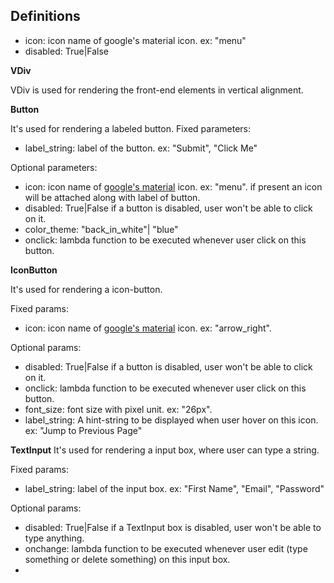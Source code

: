 Definitions
----------

- icon: icon name of google's material icon. ex: "menu"
- disabled: True|False

**VDiv**

VDiv is used for rendering the front-end elements in vertical alignment.



**Button**

It's used for rendering a labeled button.
Fixed parameters:
 - label_string: label of the button. ex: "Submit", "Click Me"

Optional parameters:
 - icon: icon name of [google's material](https://material.io/tools/icons) icon. ex: "menu".
         if present an icon will be attached along with label of button.
 - disabled: True|False
             if a button is disabled, user won't be able to click on it.
 - color_theme: "back_in_white"| "blue"
 - onclick: lambda function to be executed whenever user click on this button.



**IconButton**

It's used for rendering a icon-button.

Fixed params:
 - icon: icon name of [google's material](https://material.io/tools/icons) icon. ex: "arrow_right".

Optional params:
 - disabled: True|False
             if a button is disabled, user won't be able to click on it.
 - onclick: lambda function to be executed whenever user click on this button.
 - font_size: font size with pixel unit. ex: "26px".
 - label_string: A hint-string to be displayed when user hover on this icon. ex: "Jump to Previous Page"


**TextInput**
It's used for rendering a input box, where user can type a string.

Fixed params:
 - label_string: label of the input box. ex: "First Name", "Email", "Password"

Optional params:
 - disabled: True|False
             if a TextInput box is disabled, user won't be able to type anything.
 - onchange: lambda function to be executed whenever user edit (type something or delete something) on this input box.
 - 